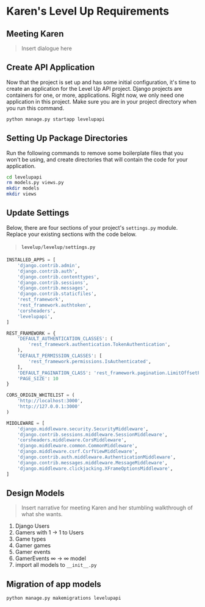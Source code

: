 # Karen's Level Up Requirements

## Meeting Karen

> Insert dialogue here

## Create API Application

Now that the project is set up and has some initial configuration, it's time to create an application for the Level Up API project. Django projects are containers for one, or more, applications. Right now, we only need one application in this project. Make sure you are in your project directory when you run this command.

```sh
python manage.py startapp levelupapi
```

## Setting Up Package Directories

Run the following commands to remove some boilerplate files that you won't be using, and create directories that will contain the code for your application.

```sh
cd levelupapi
rm models.py views.py
mkdir models
mkdir views
```

## Update Settings

Below, there are four sections of your project's `settings.py` module. Replace your existing sections with the code below.

> #### `levelup/levelup/settings.py`

```py
INSTALLED_APPS = [
    'django.contrib.admin',
    'django.contrib.auth',
    'django.contrib.contenttypes',
    'django.contrib.sessions',
    'django.contrib.messages',
    'django.contrib.staticfiles',
    'rest_framework',
    'rest_framework.authtoken',
    'corsheaders',
    'levelupapi',
]

REST_FRAMEWORK = {
    'DEFAULT_AUTHENTICATION_CLASSES': (
        'rest_framework.authentication.TokenAuthentication',
    ),
    'DEFAULT_PERMISSION_CLASSES': [
        'rest_framework.permissions.IsAuthenticated',
    ],
    'DEFAULT_PAGINATION_CLASS': 'rest_framework.pagination.LimitOffsetPagination',
    'PAGE_SIZE': 10
}

CORS_ORIGIN_WHITELIST = (
    'http://localhost:3000',
    'http://127.0.0.1:3000'
)

MIDDLEWARE = [
    'django.middleware.security.SecurityMiddleware',
    'django.contrib.sessions.middleware.SessionMiddleware',
    'corsheaders.middleware.CorsMiddleware',
    'django.middleware.common.CommonMiddleware',
    'django.middleware.csrf.CsrfViewMiddleware',
    'django.contrib.auth.middleware.AuthenticationMiddleware',
    'django.contrib.messages.middleware.MessageMiddleware',
    'django.middleware.clickjacking.XFrameOptionsMiddleware',
]
```


## Design Models

> Insert narrative for meeting Karen and her stumbling walkthrough of what she wants.

1. Django Users
1. Gamers with 1 -> 1 to Users
1. Game types
1. Gamer games
1. Gamer events
1. GamerEvents &infin; -> &infin; model
1. import all models to `__init__.py`

## Migration of app models

```sh
python manage.py makemigrations levelupapi
```
